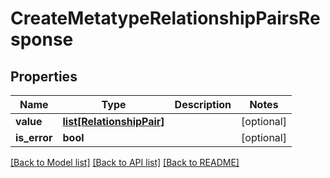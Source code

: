 # CreateMetatypeRelationshipPairsResponse

## Properties
Name | Type | Description | Notes
------------ | ------------- | ------------- | -------------
**value** | [**list[RelationshipPair]**](RelationshipPair.md) |  | [optional] 
**is_error** | **bool** |  | [optional] 

[[Back to Model list]](../README.md#documentation-for-models) [[Back to API list]](../README.md#documentation-for-api-endpoints) [[Back to README]](../README.md)

